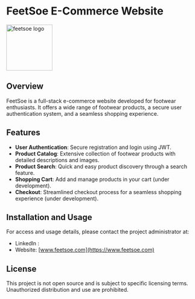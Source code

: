 # FeetSoe E-Commerce Website

<img width="122" alt="feetsoe logo" src="https://github.com/KumarAbhay98/FeetSoe/assets/92244303/440025b2-1e3e-4128-b97e-1bece1dab8eb">


## Overview

FeetSoe is a full-stack e-commerce website developed for footwear enthusiasts. It offers a wide range of footwear products, a secure user authentication system, and a seamless shopping experience.

## Features

- **User Authentication**: Secure registration and login using JWT.
- **Product Catalog**: Extensive collection of footwear products with detailed descriptions and images.
- **Product Search**: Quick and easy product discovery through a search feature.
- **Shopping Cart**: Add and manage products in your cart (under development).
- **Checkout**: Streamlined checkout process for a seamless shopping experience (under development).

## Installation and Usage

For access and usage details, please contact the project administrator at:
- Linkedln : 
- Website: [www.feetsoe.com](https://www.feetsoe.com)

## License

This project is not open source and is subject to specific licensing terms. Unauthorized distribution and use are prohibited.


